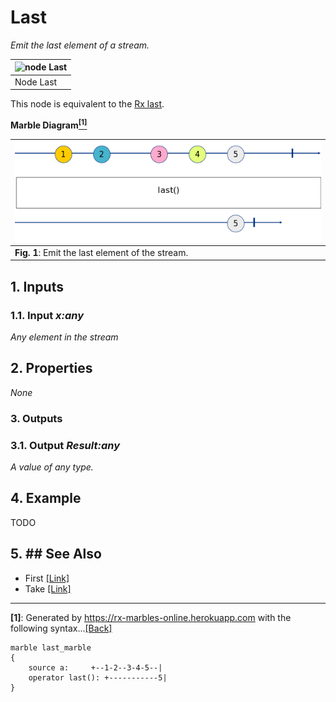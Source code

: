 # Last

_Emit the last element of a stream._


| ![node Last](img/last.png) |
|------------------------|
|Node Last|

This node is equivalent to the [Rx last](http://reactivex.io/documentation/operators/last.html).

**Marble Diagram[<sup name="f1">[1]</sup>](#1)**

| ![Marble of pluck](img/last_marble.png) | 
|------------------------------------------|
| **Fig. 1**: Emit the last element of the stream.|

## 1. Inputs

### 1.1. Input _x:any_

_Any element in the stream_

## 2. Properties

_None_
 
### 3. Outputs

### 3.1. Output _Result:any_

_A value of any type._

## 4. Example

TODO

## 5. ## See Also

- First [[Link]](./first.md)
- Take [[Link]](./take.md)
---

<b name="1">[1]</b>: Generated by https://rx-marbles-online.herokuapp.com with the following syntax...[[Back]](#f1)
```
marble last_marble
{
    source a:     +--1-2--3-4-5--|
    operator last(): +-----------5|
}
```

